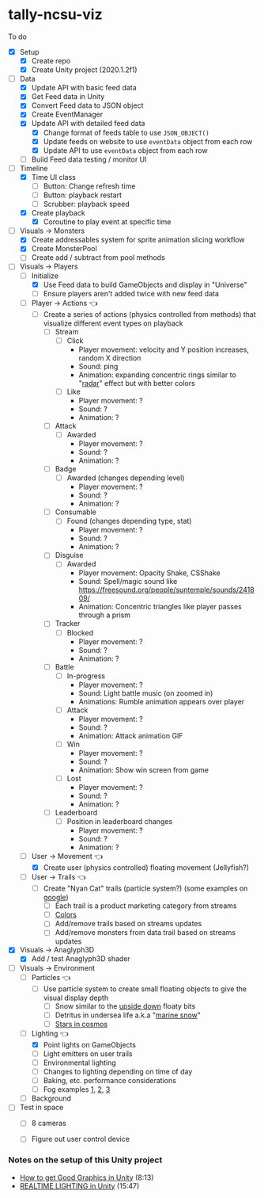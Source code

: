 # tally-ncsu-viz


To do
- [x] Setup
  - [x] Create repo
  - [x] Create Unity project (2020.1.2f1)
- [ ] Data
  - [x] Update API with basic feed data
  - [x] Get Feed data in Unity
  - [x] Convert Feed data to JSON object
  - [x] Create EventManager
  - [x] Update API with detailed feed data
    - [x] Change format of feeds table to use `JSON_OBJECT()`
    - [x] Update feeds on website to use `eventData` object from each row
    - [x] Update API to use `eventData` object from each row
  - [ ] Build Feed data testing / monitor UI
- [ ] Timeline
  - [x] Time UI class
    - [ ] Button: Change refresh time
    - [ ] Button: playback restart
    - [ ] Scrubber: playback speed
  - [x] Create playback 
    - [x] Coroutine to play event at specific time
- [ ] Visuals -> Monsters
  - [x] Create addressables system for sprite animation slicing workflow
  - [x] Create MonsterPool
   - [ ] Create add / subtract from pool methods
- [ ] Visuals -> Players
  - [ ] Initialize
    - [x] Use Feed data to build GameObjects and display in "Universe"
    - [ ] Ensure players aren't added twice with new feed data
  - [ ] Player -> Actions 👈 
    - [ ] Create a series of actions (physics controlled from methods) that visualize different event types on playback
      - [ ] Stream
        - [ ] Click 
          - Player movement: velocity and Y position increases, random X direction
          - Sound: ping
          - Animation: expanding concentric rings similar to "[radar](https://www.provideocoalition.com/wp-content/uploads/Radar.gif)" effect but with better colors
        - [ ] Like
          - Player movement: ?
          - Sound: ?
          - Animation: ?
      - [ ] Attack
        - [ ] Awarded
          - Player movement: ?
          - Sound: ?
          - Animation: ?
      - [ ] Badge
        - [ ] Awarded (changes depending level)
          - Player movement: ?
          - Sound: ?
          - Animation: ?
      - [ ] Consumable
        - [ ] Found (changes depending type, stat)
          - Player movement: ?
          - Sound: ?
          - Animation: ?
      - [ ] Disguise
        - [ ] Awarded
          - Player movement: Opacity Shake, CSShake
          - Sound: Spell/magic sound like https://freesound.org/people/suntemple/sounds/241809/
          - Animation: Concentric triangles like player passes through a prism
      - [ ] Tracker
        - [ ] Blocked
          - Player movement: ?
          - Sound: ?
          - Animation: ? 
      - [ ] Battle
        - [ ] In-progress
          - Player movement: ?
          - Sound: Light battle music (on zoomed in)
          - Animations: Rumble animation appears over player
        - [ ] Attack
          - Player movement: ?
          - Sound: ?
          - Animation: Attack animation GIF
        - [ ] Win 
          - Player movement: ?
          - Sound: ?
          - Animation: Show win screen from game
        - [ ] Lost
          - Player movement: ?
          - Sound: ?
          - Animation: ? 
      - [ ] Leaderboard
        - [ ] Position in leaderboard changes
          - Player movement: ?
          - Sound: ?
          - Animation: ?   
  - [ ] User -> Movement 👈 
    - [x] Create user (physics controlled) floating movement (Jellyfish?)
  - [ ] User -> Trails 👈 
    - [ ] Create "Nyan Cat" trails (particle system?) (some examples on [google](https://www.google.com/search?q=unity+trail+renderer&safe=off&rlz=1C5CHFA_enUS903US909&sxsrf=ALeKk038imz2qRqefBNgel1Fi7zgS7CyHw:1600720422081&source=lnms&tbm=isch&sa=X&ved=2ahUKEwjo95GhjPvrAhUFqlkKHQFpAAQQ_AUoAnoECAwQBA&biw=1239&bih=766))
      - [ ] Each trail is a product marketing category from streams
      - [ ] [Colors](https://github.com/sneakaway-studio/tally-api/blob/master/public/assets/css/sass/custom.scss)
      - [ ] Add/remove trails based on streams updates
      - [ ] Add/remove monsters from data trail based on streams updates
- [x] Visuals -> Anaglyph3D
  - [x] Add / test Anaglyph3D shader
- [ ] Visuals -> Environment
  - [ ] Particles 👈
    - [ ] Use particle system to create small floating objects to give the visual display depth
      - [ ] Snow similar to the [upside down](https://www.youtube.com/watch?v=LwmnNzY7gdo&ab_channel=AmbientWorlds) floaty bits
      - [ ] Detritus in undersea life a.k.a "[marine snow](https://oceanservice.noaa.gov/facts/marinesnow.html)"
      - [ ] [Stars in cosmos](https://penningdownheart.files.wordpress.com/2018/03/stars-3000x2000-purple-cosmos-hd-7172.jpg)
  - [ ] Lighting 👈
    - [x] Point lights on GameObjects
    - [ ] Light emitters on user trails
    - [ ] Environmental lighting
    - [ ] Changes to lighting depending on time of day
    - [ ] Baking, etc. performance considerations
    - [ ] Fog examples [1](https://forum.unity.com/threads/how-can-i-control-fog-color-based-on-skybox-color.311706/), [2](https://carlburton.itch.io/islands), [3](https://magazine.renderosity.com/article/5204/taking-a-look-at-unity-fog)
  - [ ] Background
- [ ] Test in space
  - [ ] 8 cameras
  - [ ] Figure out user control device



### Notes on the setup of this Unity project



- [How to get Good Graphics in Unity](https://www.youtube.com/watch?v=owZneI02YOU&ab_channel=Brackeys) (8:13)
- [REALTIME LIGHTING in Unity](https://www.youtube.com/watch?v=wwm98VdzD8s&ab_channel=Brackeys) (15:47)



